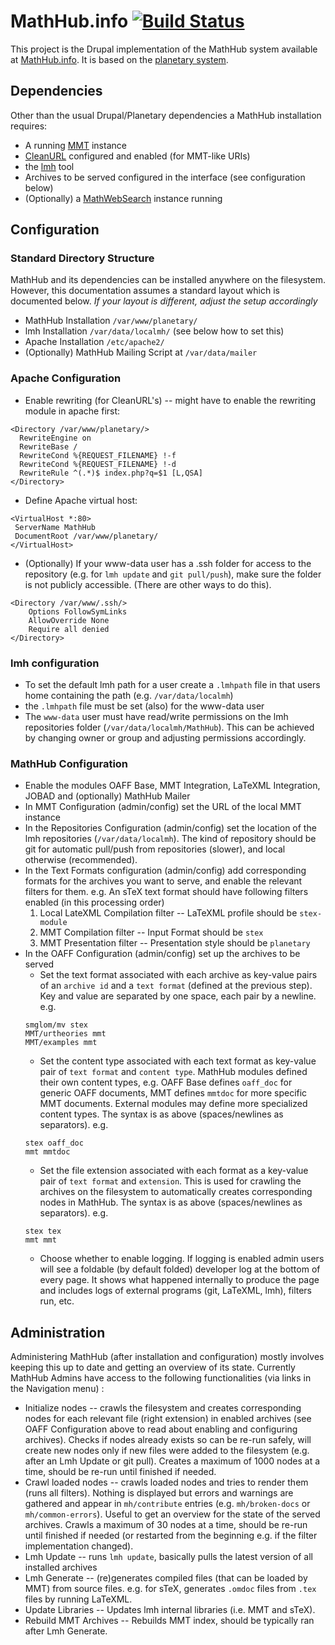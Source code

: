 # MathHub.info [![Build Status](https://secure.travis-ci.org/KWARC/MathHub.png?branch=master)](http://travis-ci.org/KWARC/MathHub)
This project is the Drupal implementation of the MathHub system 
available at [MathHub.info](http://mathhub.info). 
It is based on the [planetary system](https://github.com/KWARC/planetary).

## Dependencies
Other than the usual Drupal/Planetary dependencies a MathHub installation requires: 
* A running [MMT](https://svn.kwarc.info/repos/MMT/doc/html/index.html) instance
* [CleanURL](https://drupal.org/getting-started/clean-urls) configured and enabled (for MMT-like URIs)
* the [lmh](http://mathhub.info/help/lmh) tool
* Archives to be served configured in the interface (see configuration below)
* (Optionally) a [MathWebSearch](http://search.mathweb.org) instance running

## Configuration
### Standard Directory Structure 
MathHub and its dependencies can be installed anywhere on the filesystem. However, this documentation
assumes a standard layout which is documented below. _If your layout is different, adjust the setup accordingly_
* MathHub Installation `/var/www/planetary/`
* lmh Installation `/var/data/localmh/` (see below how to set this)
* Apache Installation `/etc/apache2/`
* (Optionally) MathHub Mailing Script at `/var/data/mailer`

### Apache Configuration
* Enable rewriting (for CleanURL's) -- might have to enable the rewriting module in apache first:
```
<Directory /var/www/planetary/>
  RewriteEngine on
  RewriteBase /
  RewriteCond %{REQUEST_FILENAME} !-f
  RewriteCond %{REQUEST_FILENAME} !-d
  RewriteRule ^(.*)$ index.php?q=$1 [L,QSA]
</Directory>
```
* Define Apache virtual host:
```
<VirtualHost *:80>
 ServerName MathHub
 DocumentRoot /var/www/planetary/
</VirtualHost>
```
* (Optionally) If your www-data user has a .ssh folder for access to the repository (e.g. for `lmh update` and `git pull/push`), make sure the folder is not 
publicly accessible. (There are other ways to do this). 
```
<Directory /var/www/.ssh/>
	Options FollowSymLinks
	AllowOverride None
	Require all denied
</Directory>
```

### lmh configuration
* To set the default lmh path for a user create a `.lmhpath` file in that users home containing the path (e.g. `/var/data/localmh`)
* the `.lmhpath` file must be set (also) for the www-data user 
* The `www-data` user must have read/write permissions on the lmh repositories folder (`/var/data/localmh/MathHub`). This can be achieved by changing owner or group and adjusting permissions accordingly.

### MathHub Configuration
* Enable the modules OAFF Base, MMT Integration, LaTeXML Integration, JOBAD and (optionally) MathHub Mailer
* In MMT Configuration (admin/config) set the URL of the local MMT instance
* In the Repositories Configuration (admin/config) set the location of the lmh repositories (`/var/data/localmh`). The kind of repository should be git for automatic pull/push from repositories (slower), and local otherwise (recommended).
* In the Text Formats configuration (admin/config) add corresponding formats for the archives you want to serve, and enable the relevant filters for them. 
e.g. An sTeX text format should have following filters enabled (in this processing order)
    1. Local LateXML Compilation filter -- LaTeXML profile should be `stex-module`
    2. MMT Compilation filter -- Input Format should be `stex`
    3. MMT Presentation filter -- Presentation style should be `planetary`
* In the OAFF Configuration (admin/config) set up the archives to be served
    * Set the text format associated with each archive as key-value pairs of an `archive id` and a `text format` (defined at the previous step).
    Key and value are separated by one space, each pair by a newline. e.g.
    ```
    smglom/mv stex
    MMT/urtheories mmt
    MMT/examples mmt
    ```
    * Set the content type associated with each text format as key-value pair of `text format` and `content type`. MathHub modules defined their own content types, 
    e.g. OAFF Base defines `oaff_doc` for generic OAFF documents, MMT defines `mmtdoc` for more specific MMT documents. External modules may define more specialized
    content types. The syntax is as above (spaces/newlines as separators). e.g.
    ```
    stex oaff_doc
    mmt mmtdoc
    ```
    * Set the file extension associated with each format as a key-value pair of `text format` and `extension`. This is used for crawling the archives on the filesystem to automatically creates corresponding nodes in MathHub. The syntax is as above (spaces/newlines as separators). e.g.
    ```
    stex tex
    mmt mmt
    ```
    * Choose whether to enable logging. If logging is enabled admin users will see a foldable (by default folded) developer log at the bottom of every page. It 
    shows what happened internally to produce the page and includes logs of external programs (git, LaTeXML, lmh), filters run, etc.

## Administration
Administering MathHub (after installation and configuration) mostly involves keeping this up to date and getting an overview of its state.
Currently MathHub Admins have access to the following functionalities (via links in the Navigation menu) : 
* Initialize nodes -- crawls the filesystem and creates corresponding nodes for each relevant file (right extension) in enabled archives (see OAFF Configuration above to read about enabling and configuring archives). Checks if nodes already exists so can be re-run safely, will create new nodes only if new files were added to the filesystem (e.g. after an Lmh Update or git pull). Creates a maximum of 1000 nodes at a time, should be re-run until finished if needed.
* Crawl loaded nodes -- crawls loaded nodes and tries to render them (runs all filters). Nothing is displayed but errors and warnings are gathered and appear in `mh/contribute` entries (e.g. `mh/broken-docs` or `mh/common-errors`). Useful to get an overview for the state of the served archives. Crawls a maximum of 30 nodes at a time, should be re-run until finished if needed (or restarted from the beginning e.g. if the filter implementation changed).
* Lmh Update -- runs `lmh update`, basically pulls the latest version of all installed archives
* Lmh Generate -- (re)generates compiled files (that can be loaded by MMT) from source files. e.g. for sTeX, generates `.omdoc` files from `.tex` files by running LaTeXML. 
* Update Libraries -- Updates lmh internal libraries (i.e. MMT and sTeX).
* Rebuild MMT Archives -- Rebuilds MMT index, should be typically ran after Lmh Generate.